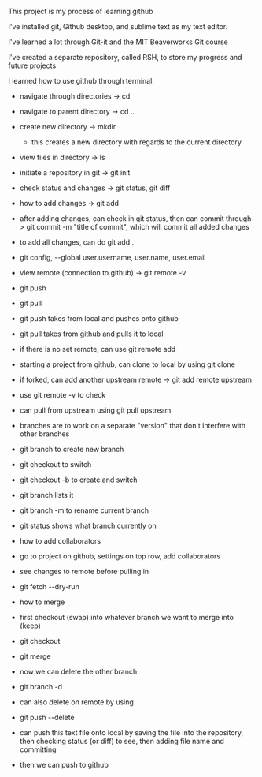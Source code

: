 This project is my process of learning github

I've installed git, Github desktop, and sublime text as my text editor.

I've learned a lot through Git-it and the MIT Beaverworks Git course

I've created a separate repository, called RSH, to store my progress and future projects

I learned how to use github through terminal:
- navigate through directories -> cd <name>
- navigate to parent directory -> cd ..
- create new directory -> mkdir <name>
	- this creates a new directory with regards to the current directory 
- view files in directory -> ls
- initiate a repository in git -> git init
- check status and changes -> git status, git diff
- how to add changes -> git add <name>
- after adding changes, can check in git status, then can commit through-> git commit -m "title of commit", which will commit all added changes
- to add all changes, can do git add .
- git config, --global user.username, user.name, user.email 
- view remote (connection to github) -> git remote -v
- git push <remote> <branch>
- git pull <remote> <branch>
- git push takes from local and pushes onto github
- git pull takes from github and pulls it to local
- if there is no set remote, can use git remote add <remotename> <url>


- starting a project from github, can clone to local by using git clone <url>

- if forked, can add another upstream remote -> git add remote upstream <url>
- use git remote -v to check
- can pull from upstream using git pull upstream <name>

- branches are to work on a separate "version" that don't interfere with other branches
- git branch <name> to create new branch
- git checkout <name> to switch
- git checkout -b <name> to create and switch
- git branch lists it
- git branch -m <newname> to rename current branch
- git status shows what branch currently on


- how to add collaborators
- go to project on github, settings on top row, add collaborators

- see changes to remote before pulling in
- git fetch --dry-run

- how to merge
- first checkout (swap) into whatever branch we want to merge into (keep)
- git checkout <main branch name>
- git merge <other branch name>
- now we can delete the other branch
- git branch -d <name>

- can also delete on remote by using
- git push <remote name> --delete <other branch name>

- can push this text file onto local by saving the file into the repository, then checking status (or diff) to see, then adding file name and committing
- then we can push to github

